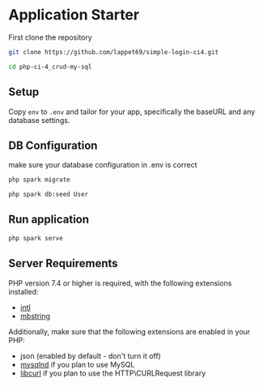 # Application Starter

First clone the repository
```bash
git clone https://github.com/lappet69/simple-login-ci4.git

cd php-ci-4_crud-my-sql

```
## Setup

Copy `env` to `.env` and tailor for your app, specifically the baseURL
and any database settings.

## DB Configuration
make sure your database configuration in .env is correct

```bash
php spark migrate

php spark db:seed User
```

## Run application

```bash
php spark serve
```


## Server Requirements

PHP version 7.4 or higher is required, with the following extensions installed:

- [intl](http://php.net/manual/en/intl.requirements.php)
- [mbstring](http://php.net/manual/en/mbstring.installation.php)

Additionally, make sure that the following extensions are enabled in your PHP:

- json (enabled by default - don't turn it off)
- [mysqlnd](http://php.net/manual/en/mysqlnd.install.php) if you plan to use MySQL
- [libcurl](http://php.net/manual/en/curl.requirements.php) if you plan to use the HTTP\CURLRequest library
